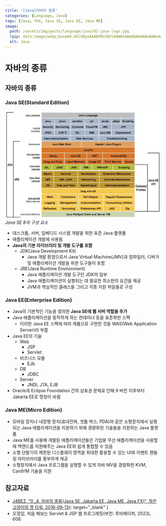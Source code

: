 ```yaml
---
title: "[Java]자바의 종류"
categories: [Language, Java]
tags: [Java, 자바, Java SE, Java EE, Java ME]
image:
  path: /assets/img/posts/language/java/01-java-logo.jpg
  lqip: data:image/webp;base64,UklGRpoAAABXRUJQVlA4WAoAAAAQAAAADwAABwAAQUxQSDIAAAARL0AmbZurmr57yyIiqE8oiG0bejIYEQTgqiDA9vqnsUSI6H+oAERp2HZ65qP/VIAWAFZQOCBCAAAA8AEAnQEqEAAIAAVAfCWkAALp8sF8rgRgAP7o9FDvMCkMde9PK7euH5M1m6VWoDXf2FkP3BqV0ZYbO6NA/VFIAAAA
  alt: Java
---
```


# 자바의 종류

## 자바의 종류

### Java SE(Standard Edition)

![01-components-of-java-se-8](/assets/img/posts/language/java/types-of-java/01-components-of-java-se-8.jpg)
*Java SE 8의 구성 요소*

- 데스크톱, 서버, 임베디드 시스템 개발을 위한 표준 Java 플랫폼
- 애플리케이션 개발에 사용됨
- **Java의 기본 라이브러리 및 개발 도구를 포함**
  + JDK(Java Development Kit)
    * Java 개발 환경으로서 Java Virtual Machine(JMV)과 컴파일러, 디버거 및 애플리케이션 개발을 위한 도구들이 포함
  + JRE(Java Runtime Environment)
    * Java 애플리케이션 개발 도구인 JDK의 일부
    * Java 애플리케이션이 실행되는 데 필요한 최소한의 요건을 제공
    * JVM과 핵심적인 클래스들 그리고 각종 지원 파일들로 구성

### Java EE(Enterprise Edition)

- Java의 기본적인 기능을 정의한 **Java SE에 웹 서버 역할을 추가**
- Java 애플리케이션을 동작하게 하는 컨테이너 등을 표준화한 스펙
  * 이러한 Java EE 스펙에 따라 제품으로 구현한 것을 WAS(Web Application Server)라 부름
- Java EE의 기술
  + Web
    * JSP
    * Servlet
  + 비즈니스 모듈
    * EJb
  + DB
    * JDBC
  + Server
    * JNDI, JTA, EJB
- Oracle과 Eclipse Foundation 간의 상표권 문제로 인해 9 버전 이후부터 Jakarta EE로 명칭이 바뀜

### Java ME(Micro Edition)

- 모바일 장치나 내장형 장치(휴대전화, 셋톱 박스, PDA)와 같은 소형장치에서 실행되는 Java 애플리케이션을 지원하기 위해 경량화된 기술들을 지원하는 Java 플랫폼
- Java ME를 사용해 개발된 애플리케이션들은 기업용 무선 애플리케이션을 사용할 때 백엔드를 지원해주는 Java EE와 쉽게 통합할 수 있음
- 소형 단말기의 제한된 디스플레이 영역을 최대한 활용할 수 있는 UI와 이벤트 핸들링 라이브러리를 풍부하게 제공
- 소형장치에서 Java 프로그램을 실행할 수 있게 자바 MV을 경량화한 KVM, CardVM 기술을 지원

## 참고자료

- [J4BEZ, "0 _4. 자바의 종류(Java SE, Jakarta EE, Java ME, Java FX)", 작은 고양이의 캣 타워, 2019-09-13](https://j4bez.tistory.com/13){: target="_blank" }
- 오정임, 처음 해보는 Servlet & JSP 웹 프로그래밍(부천: 루비페이퍼, 2023), 608.